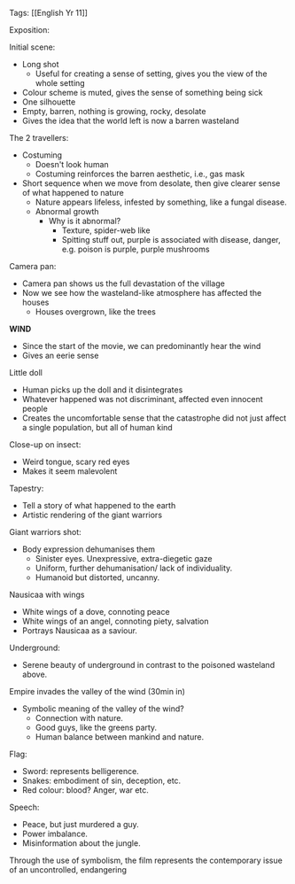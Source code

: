 
Tags: [[English Yr 11]]

Exposition:

Initial scene: 
* Long shot
	* Useful for creating a sense of setting, gives you the view of the whole setting
* Colour scheme is muted, gives the sense of something being sick
* One silhouette 
* Empty, barren, nothing is growing, rocky, desolate
* Gives the idea that the world left is now a barren wasteland

The 2 travellers:
- Costuming
	- Doesn't look human
	- Costuming reinforces the barren aesthetic, i.e., gas mask 
- Short sequence when we move from desolate, then give clearer sense of what happened to nature
	- Nature appears lifeless, infested by something, like a fungal disease.
	- Abnormal growth
		- Why is it abnormal?
			- Texture, spider-web like
			- Spitting stuff out, purple is associated with disease, danger, e.g. poison is purple, purple mushrooms

Camera pan:
* Camera pan shows us the full devastation of the village
* Now we see how the wasteland-like atmosphere has affected the houses
	* Houses overgrown, like the trees

**WIND**
* Since the start of the movie, we can predominantly hear the wind
* Gives an eerie sense

Little doll
- Human picks up the doll and it disintegrates
- Whatever happened was not discriminant, affected even innocent people
- Creates the uncomfortable sense that the catastrophe did not just affect a single population, but all of human kind

Close-up on insect:
* Weird tongue, scary red eyes
* Makes it seem malevolent

Tapestry:
* Tell a story of what happened to the earth
* Artistic rendering of the giant warriors

Giant warriors shot:
* Body expression dehumanises them
	* Sinister eyes. Unexpressive, extra-diegetic gaze
	* Uniform, further dehumanisation/ lack of individuality.
	* Humanoid but distorted, uncanny.

Nausicaa with wings
* White wings of a dove, connoting peace
* White wings of an angel, connoting piety, salvation
* Portrays Nausicaa as a saviour.

Underground:
* Serene beauty of underground in contrast to the poisoned wasteland above.

Empire invades the valley of the wind (30min in)
- Symbolic meaning of the valley of the wind? 
	- Connection with nature.
	- Good guys, like the greens party.
	- Human balance between mankind and nature.

Flag:
* Sword: represents belligerence.
* Snakes: embodiment of sin, deception, etc.
* Red colour: blood? Anger, war etc.

Speech:
* Peace, but just murdered a guy.
* Power imbalance.
* Misinformation about the jungle.

Through the use of symbolism, the film represents the contemporary issue of an uncontrolled, endangering 